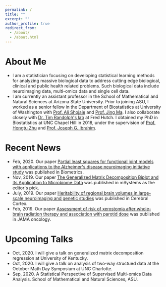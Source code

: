 ```yaml
---
permalink: /
title: ""
excerpt: ""
author_profile: true
redirect_from: 
  - /about/
  - /about.html
---
```



# About Me
* I am a statistician focusing on developing statistical learning methods for analyzing massive biological data to address cutting edge biological, clinical and public health related problems. Such biological data include neuroimaging data, multi-omics data and single cell data. 	
* I am currently an assistant professor in the School of Mathematical and Natural Sciences at Arizona State University. Prior to joining ASU, 
I worked as a senior fellow in the Department of Biostatistics at University of Washington with [Prof. Ali Shojaie](http://faculty.washington.edu/interestedashojaie/index.html) and [Prof. Jing Ma](http://drjingma.com).
	I also collaborate closely with [Dr. Tim Randolph's lab](https://research.fhcrc.org/randolph/en/research-overview.html) at Fred Hutch. I obtained my PhD in Biostatistics at UNC Chapel Hill in 2018, under the supervision of [Prof. Hongtu Zhu](https://sph.unc.edu/adv_profile/hongtu-zhu-phd/) and [Prof. Joseph G. Ibrahim](https://sph.unc.edu/adv_profile/joseph-g-ibrahim-phd/). 


# Recent News
* Feb, 2020. Our paper [Partial least squares for functional joint models with applications to the Alzheimer's disease neuroimaging initiative study](https://onlinelibrary.wiley.com/doi/full/10.1111/biom.13219) was published in Biometrics.
* Nov, 2019. Our paper [The Generalized Matrix Decomposition Biplot and Its Application to Microbiome Data](https://msystems.asm.org/content/4/6/e00504-19.abstract) was published in mSystems as the editor's pick. 
* July, 2019. Our paper [Heritability of regional brain volumes in large-scale neuroimaging and genetic studies](https://academic.oup.com/cercor/article/29/7/2904/5052722) was published in Cerebral Cortex. 
* Feb, 2019. Our paper [Assessment of risk of xerostomia after whole-brain radiation therapy and association with parotid dose](https://jamanetwork.com/journals/jamaoncology/article-abstract/2716812) was published in JAMA oncology.

# Upcoming Talks
* Oct, 2020. I will give a talk on generalized matrix decomposition regression at University of Kentucky. 
* Oct, 2020. I will give a talk on analysis of two-way structued data at the October Math Day Symposium at UNC Charlotte.
* Sep, 2020. A Statistical Perspective of Supervised Multi-omics Data Analysis. School of Mathematical and Natural Sciences, ASU. 

